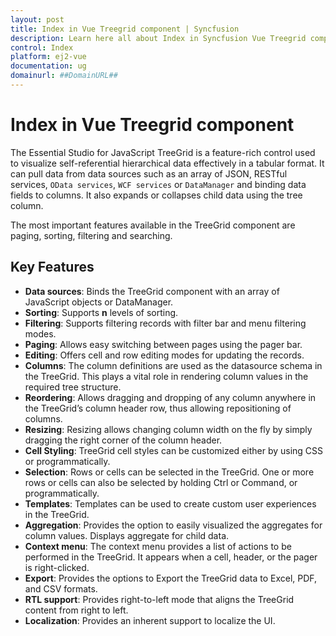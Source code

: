 ```yaml
---
layout: post
title: Index in Vue Treegrid component | Syncfusion
description: Learn here all about Index in Syncfusion Vue Treegrid component of Syncfusion Essential JS 2 and more.
control: Index 
platform: ej2-vue
documentation: ug
domainurl: ##DomainURL##
---
```


# Index in Vue Treegrid component

The Essential Studio for JavaScript TreeGrid is a feature-rich control used to visualize  self-referential hierarchical data effectively in a tabular format. It can pull data from data sources such as an array of JSON, RESTful services, `OData services`, `WCF services` or `DataManager` and binding data fields to columns. It also expands or collapses child data using the tree column.

The most important features available in the TreeGrid component are paging, sorting, filtering and searching.

## Key Features

* **Data sources**: Binds the TreeGrid component with an array of JavaScript objects or DataManager.
* **Sorting**: Supports **n** levels of sorting.
* **Filtering**: Supports filtering records with filter bar and menu filtering modes.
* **Paging**: Allows easy switching between pages using the pager bar.
* **Editing**: Offers cell and row editing modes for updating the records.
* **Columns**: The column definitions are used as the datasource schema in the TreeGrid. This plays a vital role in rendering column values in the required tree structure.
* **Reordering**: Allows dragging and dropping of any column anywhere in the TreeGrid’s column header row, thus allowing repositioning of columns.
* **Resizing**: Resizing allows changing column width on the fly by simply dragging the right corner of the column header.
* **Cell Styling**: TreeGrid cell styles can be customized either by using CSS or programmatically.
* **Selection**: Rows or cells can be selected in the TreeGrid. One or more rows or cells can also be selected by holding Ctrl or Command, or programmatically.
* **Templates**: Templates can be used to create custom user experiences in the TreeGrid.
* **Aggregation**: Provides the option to easily visualized the aggregates for column values. Displays aggregate for child data.
* **Context menu**: The context menu provides a list of actions to be performed in the TreeGrid. It appears when a cell, header, or the pager is right-clicked.
* **Export**: Provides the options to Export the TreeGrid data to Excel, PDF, and CSV formats.
* **RTL support**: Provides right-to-left mode that aligns the TreeGrid content from right to left.
* **Localization**: Provides an inherent support to localize the UI.
